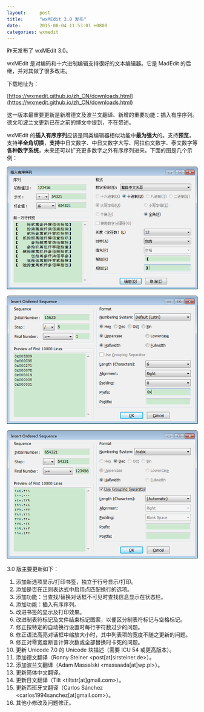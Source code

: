 ```yaml
---
layout:     post
title:      "wxMEdit 3.0 发布"
date:       2015-08-04 11:53:01 +0800
categories: wxmedit
---
```

昨天发布了 wxMEdit 3.0。
 
wxMEdit 是对编码和十六进制编辑支持很好的文本编辑器。它是 MadEdit 的后继，并对其做了很多改进。
 
下载地址为：

[https://wxmedit.github.io/zh_CN/downloads.html](https://wxmedit.github.io/zh_CN/downloads.html)
 
这一版本最重要更新是新增德文及波兰文翻译、新增的重要功能：插入有序序列。德文和波兰文更新已在之前的博文中提到，不在赘述。
 
wxMEdit 的**插入有序序列**应该是同类编辑器相似功能中**最为强大**的。支持**预览**，支持**半全角切换**，**支持**中日文数字、中日文数字大写、阿拉伯文数字、泰文数字等**各种数字系统**，未来还可以扩充更多数字之外有序序列进来。下面的图是几个示例：

![wxmedit_odsq1.png](/assets/wxmedit/wxmedit_odsq1.png)

![wxmedit_odsq2.png](/assets/wxmedit/wxmedit_odsq2.png)

![wxmedit_odsq3.png](/assets/wxmedit/wxmedit_odsq3.png)

3.0 版主要更新如下：
1. 添加新选项显示/打印书签，独立于行号显示/打印。
2. 添加是否在正则表达式中启用点匹配换行的选项。
3. 添加功能：当查找/替换对话框不可见时查找信息显示在状态栏。
4. 添加功能：插入有序序列。
5. 改进书签的显示及打印效果。
6. 改进制表符标记及文件结束标记图案，以便区分制表符标记与空格标记。
7. 修正按特定的自动换行设置时每行字符数过少的问题。
8. 修正语法高亮对话框中缩放大小时，其中列表项的宽度不随之更新的问题。
9. 修正对零宽度断言计算次数或全部替换时卡死的问题。
10. 更新 Unicode 7.0 的 Unicode 块描述（需要 ICU 54 或更高版本）。
11. 添加德文翻译（Ronny Steiner <post[at]sirsteiner.de>）。
12. 添加波兰文翻译（Adam Massalski <massaada[at]wp.pl>）。
13. 更新简体中文翻译。
14. 更新日文翻译（Tilt <tiltstr[at]gmail.com>）。
15. 更新西班牙文翻译（Carlos Sánchez <carlos1994sanchez[at]gmail.com>）。
16. 其他小修改及问题修正。 
